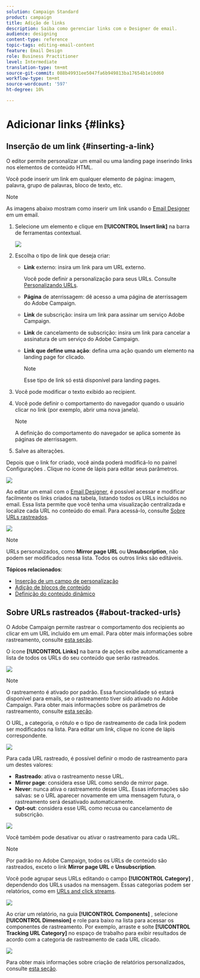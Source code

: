 ```yaml
---
solution: Campaign Standard
product: campaign
title: Adição de links
description: Saiba como gerenciar links com o Designer de email.
audience: designing
content-type: reference
topic-tags: editing-email-content
feature: Email Design
role: Business Practitioner
level: Intermediate
translation-type: tm+mt
source-git-commit: 088b49931ee5047fa6b949813ba17654b1e10d60
workflow-type: tm+mt
source-wordcount: '597'
ht-degree: 10%

---
```



# Adicionar links {#links}

## Inserção de um link {#inserting-a-link}

O editor permite personalizar um email ou uma landing page inserindo links nos elementos de conteúdo HTML.

Você pode inserir um link em qualquer elemento de página: imagem, palavra, grupo de palavras, bloco de texto, etc.

>[!NOTE]
>
>As imagens abaixo mostram como inserir um link usando o [Email Designer](../../designing/using/designing-content-in-adobe-campaign.md) em um email.

1. Selecione um elemento e clique em **[!UICONTROL Insert link]** na barra de ferramentas contextual.

   ![](assets/des_insert_link.png)

1. Escolha o tipo de link que deseja criar:

   * **Link** externo: insira um link para um URL externo.

      Você pode definir a personalização para seus URLs. Consulte [Personalizando URLs](../../designing/using/using-reusable-content.md#creating-a-content-fragment).

   * **Página** de aterrissagem: dê acesso a uma página de aterrissagem do Adobe Campaign.
   * **Link** de subscrição: insira um link para assinar um serviço Adobe Campaign.
   * **Link** de cancelamento de subscrição: insira um link para cancelar a assinatura de um serviço do Adobe Campaign.
   * **Link que define uma ação**: defina uma ação quando um elemento na landing page for clicado.

      >[!NOTE]
      >
      >Esse tipo de link só está disponível para landing pages.

1. Você pode modificar o texto exibido ao recipient.
1. Você pode definir o comportamento do navegador quando o usuário clicar no link (por exemplo, abrir uma nova janela).

   >[!NOTE]
   >
   >A definição do comportamento do navegador se aplica somente às páginas de aterrissagem.

1. Salve as alterações.

Depois que o link for criado, você ainda poderá modificá-lo no painel Configurações . Clique no ícone de lápis para editar seus parâmetros.

![](assets/des_link_edit.png)

Ao editar um email com o [Email Designer](../../designing/using/designing-content-in-adobe-campaign.md), é possível acessar e modificar facilmente os links criados na tabela, listando todos os URLs incluídos no email. Essa lista permite que você tenha uma visualização centralizada e localize cada URL no conteúdo do email. Para acessá-lo, consulte [Sobre URLs rastreados](#about-tracked-urls).

![](assets/des_link_list.png)

>[!NOTE]
>
>URLs personalizados, como **Mirror page URL** ou **Unsubscription**, não podem ser modificados nessa lista. Todos os outros links são editáveis.

**Tópicos relacionados**:

* [Inserção de um campo de personalização](../../designing/using/personalization.md#inserting-a-personalization-field)
* [Adição de blocos de conteúdo](../../designing/using/personalization.md#adding-a-content-block)
* [Definição do conteúdo dinâmico](../../designing/using/personalization.md#defining-dynamic-content-in-an-email)

## Sobre URLs rastreados {#about-tracked-urls}

O Adobe Campaign permite rastrear o comportamento dos recipients ao clicar em um URL incluído em um email. Para obter mais informações sobre rastreamento, consulte [esta seção](../../sending/using/tracking-messages.md#about-tracking).

O ícone **[!UICONTROL Links]** na barra de ações exibe automaticamente a lista de todos os URLs do seu conteúdo que serão rastreados.

![](assets/des_links.png)

>[!NOTE]
>
>O rastreamento é ativado por padrão. Essa funcionalidade só estará disponível para emails, se o rastreamento tiver sido ativado no Adobe Campaign. Para obter mais informações sobre os parâmetros de rastreamento, consulte [esta seção](../../administration/using/configuring-email-channel.md#tracking-parameters).

O URL, a categoria, o rótulo e o tipo de rastreamento de cada link podem ser modificados na lista. Para editar um link, clique no ícone de lápis correspondente.

![](assets/des_links_tracking.png)

Para cada URL rastreado, é possível definir o modo de rastreamento para um destes valores:

* **Rastreado**: ativa o rastreamento nesse URL.
* **Mirror page**: considera esse URL como sendo de mirror page.
* **Never**: nunca ativa o rastreamento desse URL. Essas informações são salvas: se o URL aparecer novamente em uma mensagem futura, o rastreamento será desativado automaticamente.
* **Opt-out**: considera esse URL como recusa ou cancelamento de subscrição.

![](assets/des_link_tracking_type.png)

Você também pode desativar ou ativar o rastreamento para cada URL.

>[!NOTE]
>
>Por padrão no Adobe Campaign, todos os URLs de conteúdo são rastreados, exceto o link **Mirror page URL** e **Unsubscription**.

Você pode agrupar seus URLs editando o campo **[!UICONTROL Category]** , dependendo dos URLs usados na mensagem. Essas categorias podem ser relatórios, como em [URLs and click streams](../../reporting/using/urls-and-click-streams.md).

![](assets/des_link_tracking_category.png)

Ao criar um relatório, na guia **[!UICONTROL Components]** , selecione **[!UICONTROL Dimension]** e role para baixo na lista para acessar os componentes de rastreamento. Por exemplo, arraste e solte **[!UICONTROL Tracking URL Category]** no espaço de trabalho para exibir resultados de acordo com a categoria de rastreamento de cada URL clicado.

![](assets/des_link_tracking_report.png)

Para obter mais informações sobre criação de relatórios personalizados, consulte [esta seção](../../reporting/using/about-dynamic-reports.md).
